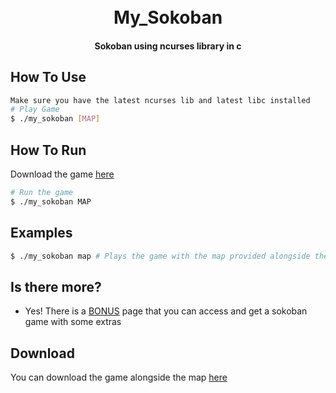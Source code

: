 
<h1 align="center">
  <br>
  My_Sokoban
  <br>
</h1>

<h4 align="center">Sokoban using ncurses library in c</h4>

## How To Use

```bash
Make sure you have the latest ncurses lib and latest libc installed
# Play Game
$ ./my_sokoban [MAP]
```

## How To Run

Download the game [here](https://github.com/EpitechPromo2026/B-PSU-200-BDX-2-1-mysokoban-killian1.lelong/releases/latest)

```bash
# Run the game
$ ./my_sokoban MAP
```

## Examples
```bash
$ ./my_sokoban map # Plays the game with the map provided alongside the binary file in releases
```

## Is there more?

* Yes! There is a [BONUS](https://github.com/EpitechPromo2026/B-PSU-200-BDX-2-1-mysokoban-killian1.lelong/tree/main/bonus) page that you can access and get a sokoban game with some extras

## Download

You can download the game alongside the map [here](https://github.com/EpitechPromo2026/B-PSU-200-BDX-2-1-mysokoban-killian1.lelong/releases/latest)
